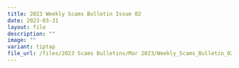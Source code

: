 ```yaml
---
title: 2023 Weekly Scams Bulletin Issue 02
date: 2023-03-31
layout: file
description: ""
image: ""
variant: tiptap
file_url: /files/2023 Scams Bulletins/Mar 2023/Weekly_Scams_Bulletin_02.pdf
---
```

